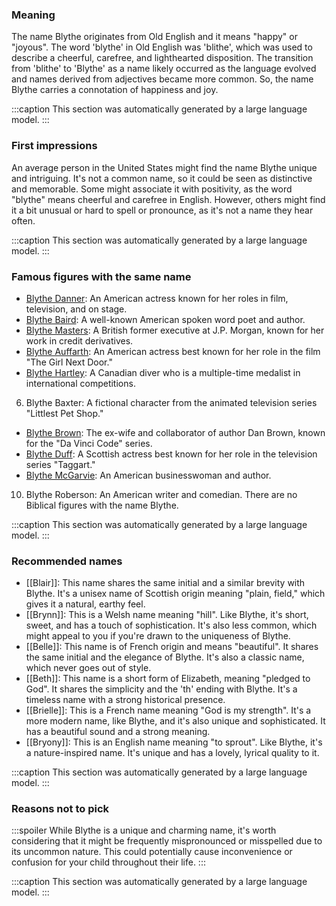 ### Meaning
The name Blythe originates from Old English and it means "happy" or "joyous". The word 'blythe' in Old English was 'blithe', which was used to describe a cheerful, carefree, and lighthearted disposition. The transition from 'blithe' to 'Blythe' as a name likely occurred as the language evolved and names derived from adjectives became more common. So, the name Blythe carries a connotation of happiness and joy.

:::caption
This section was automatically generated by a large language model.
:::

### First impressions
An average person in the United States might find the name Blythe unique and intriguing. It's not a common name, so it could be seen as distinctive and memorable. Some might associate it with positivity, as the word "blythe" means cheerful and carefree in English. However, others might find it a bit unusual or hard to spell or pronounce, as it's not a name they hear often.

:::caption
This section was automatically generated by a large language model.
:::

### Famous figures with the same name
- [Blythe Danner](https://en.wikipedia.org/wiki/Blythe_Danner): An American actress known for her roles in film, television, and on stage.
- [Blythe Baird](https://en.wikipedia.org/wiki/Blythe_Baird): A well-known American spoken word poet and author.
- [Blythe Masters](https://en.wikipedia.org/wiki/Blythe_Masters): A British former executive at J.P. Morgan, known for her work in credit derivatives.
- [Blythe Auffarth](https://en.wikipedia.org/wiki/Blythe_Auffarth): An American actress best known for her role in the film "The Girl Next Door."
- [Blythe Hartley](https://en.wikipedia.org/wiki/Blythe_Hartley): A Canadian diver who is a multiple-time medalist in international competitions.
6. Blythe Baxter: A fictional character from the animated television series "Littlest Pet Shop."
- [Blythe Brown](https://en.wikipedia.org/wiki/Blythe_Brown): The ex-wife and collaborator of author Dan Brown, known for the "Da Vinci Code" series.
- [Blythe Duff](https://en.wikipedia.org/wiki/Blythe_Duff): A Scottish actress best known for her role in the television series "Taggart."
- [Blythe McGarvie](https://en.wikipedia.org/wiki/Blythe_McGarvie): An American businesswoman and author.
10. Blythe Roberson: An American writer and comedian.
There are no Biblical figures with the name Blythe.

:::caption
This section was automatically generated by a large language model.
:::

### Recommended names
- [[Blair]]: This name shares the same initial and a similar brevity with Blythe. It's a unisex name of Scottish origin meaning "plain, field," which gives it a natural, earthy feel.
- [[Brynn]]: This is a Welsh name meaning "hill". Like Blythe, it's short, sweet, and has a touch of sophistication. It's also less common, which might appeal to you if you're drawn to the uniqueness of Blythe.
- [[Belle]]: This name is of French origin and means "beautiful". It shares the same initial and the elegance of Blythe. It's also a classic name, which never goes out of style.
- [[Beth]]: This name is a short form of Elizabeth, meaning "pledged to God". It shares the simplicity and the 'th' ending with Blythe. It's a timeless name with a strong historical presence.
- [[Brielle]]: This is a French name meaning "God is my strength". It's a more modern name, like Blythe, and it's also unique and sophisticated. It has a beautiful sound and a strong meaning.
- [[Bryony]]: This is an English name meaning "to sprout". Like Blythe, it's a nature-inspired name. It's unique and has a lovely, lyrical quality to it.

:::caption
This section was automatically generated by a large language model.
:::

### Reasons not to pick
:::spoiler
While Blythe is a unique and charming name, it's worth considering that it might be frequently mispronounced or misspelled due to its uncommon nature. This could potentially cause inconvenience or confusion for your child throughout their life.
:::

:::caption
This section was automatically generated by a large language model.
:::